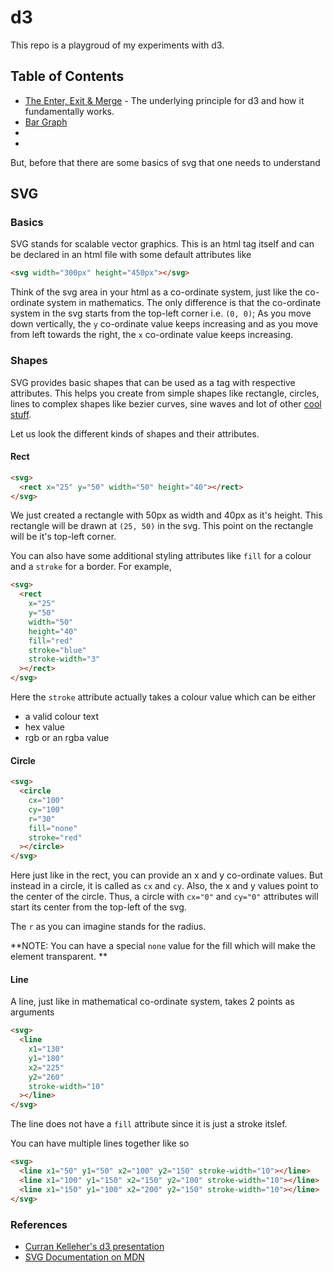 # d3

This repo is a playgroud of my experiments with d3.

## Table of Contents

* [The Enter, Exit & Merge]() - The underlying principle for d3 and how it fundamentally works.
* [Bar Graph](bar2.html)
* []()
* []()

But, before that there are some basics of svg that one needs to understand

## SVG

### Basics

SVG stands for scalable vector graphics. This is an html tag itself and can be declared in an html file
with some default attributes like

```html
<svg width="300px" height="450px"></svg>
```

Think of the svg area in your html as a co-ordinate system, just like the co-ordinate system in mathematics.
The only difference is that the co-ordinate system in the svg starts from the top-left corner i.e. `(0, 0)`;
As you move down vertically, the `y` co-ordinate value keeps increasing and as you move from left towards the right,
the `x` co-ordinate value keeps increasing.

### Shapes

SVG provides basic shapes that can be used as a tag with respective attributes. This helps you create
from simple shapes like rectangle, circles, lines to complex shapes like bezier curves, sine waves and
lot of other [cool stuff](https://d3js.org/).

Let us look the different kinds of shapes and their attributes.

#### Rect

```html
<svg>
  <rect x="25" y="50" width="50" height="40"></rect>
</svg>
```

We just created a rectangle with 50px as width and 40px as it's height. This rectangle will be drawn at `(25, 50)`
in the svg. This point on the rectangle will be it's top-left corner.

You can also have some additional styling attributes like `fill` for a colour and a `stroke` for a border.
For example,

```html
<svg>
  <rect
    x="25"
    y="50"
    width="50"
    height="40"
    fill="red"
    stroke="blue"
    stroke-width="3"
  ></rect>
</svg>
```

Here the `stroke` attribute actually takes a colour value which can be either

- a valid colour text
- hex value
- rgb or an rgba value

#### Circle

```html
<svg>
  <circle
    cx="100"
    cy="100"
    r="30"
    fill="none"
    stroke="red"
  ></circle>
</svg>
```

Here just like in the rect, you can provide an x and y co-ordinate values. But instead in a circle, it is
called as `cx` and `cy`. Also, the x and y values point to the center of the circle. Thus, a circle with
`cx="0"` and `cy="0"` attributes will start its center from the top-left of the svg.

The `r` as you can imagine stands for the radius.

**NOTE: You can have a special `none` value for the fill which will make the element transparent. **

#### Line

A line, just like in mathematical co-ordinate system, takes 2 points as arguments

```html
<svg>
  <line
    x1="130"
    y1="180"
    x2="225"
    y2="260"
    stroke-width="10"
  ></line>
</svg>
```

The line does not have a `fill` attribute since it is just a stroke itslef.

You can have multiple lines together like so

```html
<svg>
  <line x1="50" y1="50" x2="100" y2="150" stroke-width="10"></line>
  <line x1="100" y1="150" x2="150" y2="100" stroke-width="10"></line>
  <line x1="150" y1="100" x2="200" y2="150" stroke-width="10"></line>
</svg>
```

### References

- [Curran Kelleher's d3 presentation](https://youtu.be/8jvoTV54nXw)
- [SVG Documentation on MDN](https://developer.mozilla.org/en-US/docs/Web/SVG)
